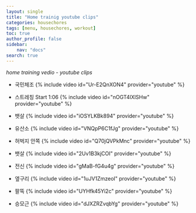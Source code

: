 ```yaml
---
layout: single
title: "Home trainig youtube clips"
categories: housechores
tags: [menu, housechores, workout]
toc: true
author_profile: false
sidebar:
    nav: "docs"
search: true
---
```

*home training vedio - youtube clips*
- 국민체조
{% include video id="Ur-E2QnXON4" provider="youtube" %}

- 스트레칭 Start 1:06
{% include video id="nOGT4lXlSHw" provider="youtube" %}

- 뱃살 
{% include video id="iOSYLKBk894" provider="youtube" %}

- 유산소 
{% include video id="VNQpP6C1fJg" provider="youtube" %}

- 허벅지 안쪽 
{% include video id="Q70jQVPkMnc" provider="youtube" %}

- 뱃살 
{% include video id="2Uv1B3kjCOI" provider="youtube" %}

- 전신 
{% include video id="gMaB-fG4u4g" provider="youtube" %}

- 옆구리 
{% include video id="1uJV1ZmzeoI" provider="youtube" %}

- 팔뚝 
{% include video id="UYHfk45Yi2c" provider="youtube" %}

- 승모근 
{% include video id="dJXZRZvqbYg" provider="youtube" %}

